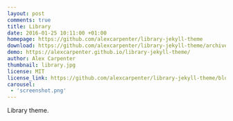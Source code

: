```yaml
---
layout: post
comments: true
title: Library
date: 2016-01-25 10:11:00 +01:00
homepage: https://github.com/alexcarpenter/library-jekyll-theme
download: https://github.com/alexcarpenter/library-jekyll-theme/archive/gh-pages.zip
demo: https://alexcarpenter.github.io/library-jekyll-theme/
author: Alex Carpenter
thumbnail: library.jpg
license: MIT
license_link: https://github.com/alexcarpenter/library-jekyll-theme/blob/gh-pages/LICENSE
carousel:
 - 'screenshot.png'
---
```


Library theme.
